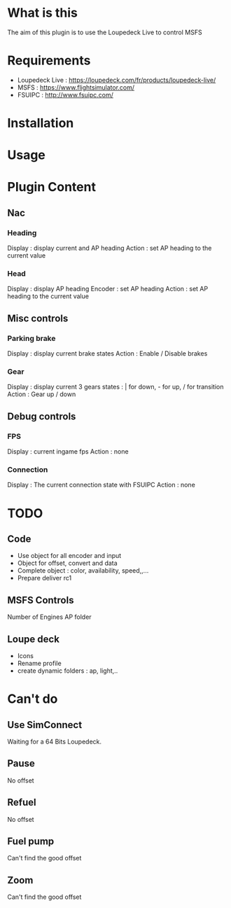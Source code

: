 # What is this
The aim of this plugin is to use the Loupedeck Live to control MSFS
# Requirements
* Loupedeck Live : https://loupedeck.com/fr/products/loupedeck-live/
* MSFS : https://www.flightsimulator.com/
* FSUIPC : http://www.fsuipc.com/
# Installation

# Usage

# Plugin Content
## Nac
### Heading
Display : display current and AP heading
Action : set AP heading to the current value
### Head
Display : display AP heading
Encoder : set AP heading
Action : set AP heading to the current value
## Misc controls
### Parking brake
Display : display current brake states
Action : Enable / Disable brakes
### Gear
Display : display current 3 gears states : | for down, - for up, / for transition
Action : Gear up / down
## Debug controls
### FPS
Display : current ingame fps
Action : none
### Connection
Display : The current connection state with FSUIPC
Action : none

# TODO
## Code
* Use object for all encoder and input
* Object for offset, convert and data
* Complete object : color, availability, speed,,...
* Prepare deliver rc1

## MSFS Controls
Number of Engines
AP folder

## Loupe deck
* Icons
* Rename profile
* create dynamic folders : ap, light,..

# Can't do
## Use SimConnect
Waiting for a 64 Bits Loupedeck.
## Pause
No offset
## Refuel
No offset
## Fuel pump
Can't find the good offset
## Zoom
Can't find the good offset

